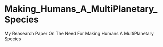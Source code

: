 # Making_Humans_A_MultiPlanetary_Species
My Reasearch Paper On The Need For Making Humans A MultiPlanetary Species
